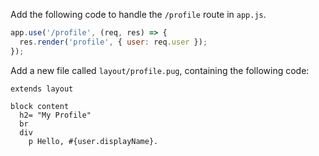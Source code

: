 Add the following code to handle the `/profile` route in `app.js`. 

```js
app.use('/profile', (req, res) => {
  res.render('profile', { user: req.user });
});
```

Add a new file called `layout/profile.pug`, containing the following code:

```pug
extends layout

block content
  h2= "My Profile"
  br
  div
    p Hello, #{user.displayName}.
```
